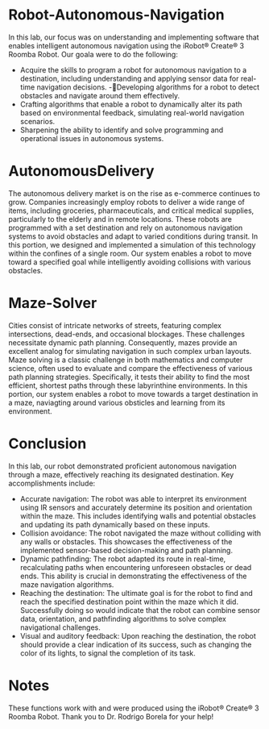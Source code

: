 # Robot-Autonomous-Navigation

In this lab, our focus was on understanding and implementing software that enables intelligent autonomous
navigation using the iRobot® Create® 3 Roomba Robot. Our goala were to do the following:

- Acquire the skills to program a robot for autonomous navigation to a destination, including
understanding and applying sensor data for real-time navigation decisions.
-Developing algorithms for a robot to detect obstacles and navigate around them effectively.
- Crafting algorithms that enable a robot to dynamically alter its path based on environmental feedback,
simulating real-world navigation scenarios.
- Sharpening the ability to identify and solve programming and operational issues in autonomous systems.


# AutonomousDelivery

The autonomous delivery market is on the rise as e-commerce continues to grow. Companies increasingly
employ robots to deliver a wide range of items, including groceries, pharmaceuticals, and critical medical
supplies, particularly to the elderly and in remote locations. These robots are programmed with a set destination
and rely on autonomous navigation systems to avoid obstacles and adapt to varied conditions during transit. In
this portion, we designed and implemented a simulation of this technology within the confines of a single room. Our
system enables a robot to move toward a specified goal while intelligently avoiding collisions with various
obstacles.


# Maze-Solver

Cities consist of intricate networks of streets, featuring complex intersections, dead-ends, and occasional
blockages. These challenges necessitate dynamic path planning. Consequently, mazes provide an excellent
analog for simulating navigation in such complex urban layouts. Maze solving is a classic challenge in both
mathematics and computer science, often used to evaluate and compare the effectiveness of various path
planning strategies. Specifically, it tests their ability to find the most efficient, shortest paths through these
labyrinthine environments. In this portion, our system enables a robot to move towards a target destination in a maze,
naviagting around various obsticles and learning from its environment. 


# Conclusion

In this lab, our robot  demonstrated proficient autonomous navigation through
a maze, effectively reaching its designated destination. Key accomplishments include:

- Accurate navigation: The robot was able to interpret its environment using IR sensors and
accurately determine its position and orientation within the maze. This includes identifying walls and
potential obstacles and updating its path dynamically based on these inputs.
- Collision avoidance: The robot navigated the maze without colliding with any walls or obstacles.
This showcases the effectiveness of the implemented sensor-based decision-making and path planning.
- Dynamic pathfinding: The robot adapted its route in real-time, recalculating paths when encountering
unforeseen obstacles or dead ends. This ability is crucial in demonstrating the effectiveness of the maze
navigation algorithms.
- Reaching the destination: The ultimate goal is for the robot to find and reach the specified destination
point within the maze which it did. Successfully doing so would indicate that the robot can combine sensor data,
orientation, and pathfinding algorithms to solve complex navigational challenges.
- Visual and auditory feedback: Upon reaching the destination, the robot should provide a clear indication
of its success, such as changing the color of its lights, to signal the completion of its task.


# Notes

These functions work with and were produced using the iRobot® Create® 3 Roomba Robot. Thank you to Dr. Rodrigo Borela 
for your help!
